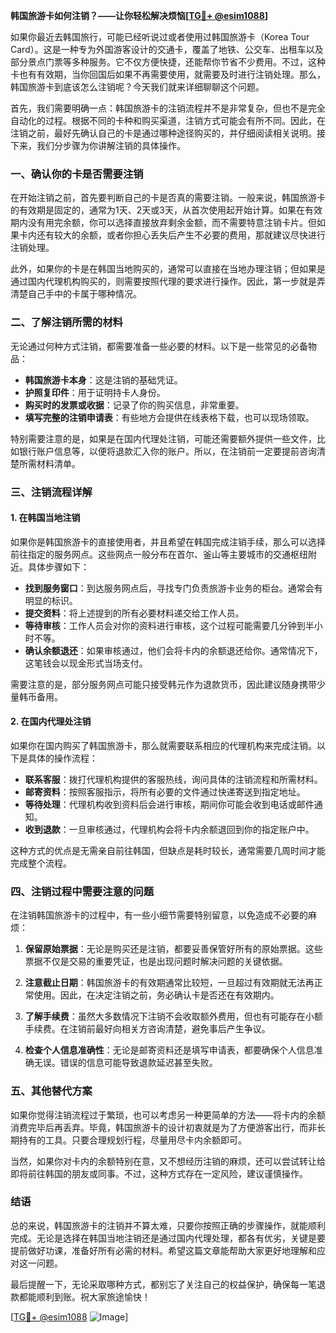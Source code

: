 **韩国旅游卡如何注销？——让你轻松解决烦恼[[TG💪+ @esim1088](https://t.me/s/esim1088)]**

如果你最近去韩国旅行，可能已经听说过或者使用过韩国旅游卡（Korea Tour Card）。这是一种专为外国游客设计的交通卡，覆盖了地铁、公交车、出租车以及部分景点门票等多种服务。它不仅方便快捷，还能帮你节省不少费用。不过，这种卡也有有效期，当你回国后如果不再需要使用，就需要及时进行注销处理。那么，韩国旅游卡到底该怎么注销呢？今天我们就来详细聊聊这个问题。

首先，我们需要明确一点：韩国旅游卡的注销流程并不是非常复杂，但也不是完全自动化的过程。根据不同的卡种和购买渠道，注销方式可能会有所不同。因此，在注销之前，最好先确认自己的卡是通过哪种途径购买的，并仔细阅读相关说明。接下来，我们分步骤为你讲解注销的具体操作。

### **一、确认你的卡是否需要注销**
在开始注销之前，首先要判断自己的卡是否真的需要注销。一般来说，韩国旅游卡的有效期是固定的，通常为1天、2天或3天，从首次使用起开始计算。如果在有效期内没有用完余额，你可以选择直接放弃剩余金额，而不需要特意注销卡片。但如果卡内还有较大的余额，或者你担心丢失后产生不必要的费用，那就建议尽快进行注销处理。

此外，如果你的卡是在韩国当地购买的，通常可以直接在当地办理注销；但如果是通过国内代理机构购买的，则需要按照代理的要求进行操作。因此，第一步就是弄清楚自己手中的卡属于哪种情况。

### **二、了解注销所需的材料**
无论通过何种方式注销，都需要准备一些必要的材料。以下是一些常见的必备物品：
- **韩国旅游卡本身**：这是注销的基础凭证。
- **护照复印件**：用于证明持卡人身份。
- **购买时的发票或收据**：记录了你的购买信息，非常重要。
- **填写完整的注销申请表**：有些地方会提供在线表格下载，也可以现场领取。

特别需要注意的是，如果是在国内代理处注销，可能还需要额外提供一些文件，比如银行账户信息等，以便将退款汇入你的账户。所以，在注销前一定要提前咨询清楚所需材料清单。

### **三、注销流程详解**
#### **1. 在韩国当地注销**
如果你是韩国旅游卡的直接使用者，并且希望在韩国完成注销手续，那么可以选择前往指定的服务网点。这些网点一般分布在首尔、釜山等主要城市的交通枢纽附近。具体步骤如下：

- **找到服务窗口**：到达服务网点后，寻找专门负责旅游卡业务的柜台。通常会有明显的标识。
- **提交资料**：将上述提到的所有必要材料递交给工作人员。
- **等待审核**：工作人员会对你的资料进行审核，这个过程可能需要几分钟到半小时不等。
- **确认余额退还**：如果审核通过，他们会将卡内的余额退还给你。通常情况下，这笔钱会以现金形式当场支付。

需要注意的是，部分服务网点可能只接受韩元作为退款货币，因此建议随身携带少量韩币备用。

#### **2. 在国内代理处注销**
如果你在国内购买了韩国旅游卡，那么就需要联系相应的代理机构来完成注销。以下是具体的操作流程：

- **联系客服**：拨打代理机构提供的客服热线，询问具体的注销流程和所需材料。
- **邮寄资料**：按照客服指示，将所有必要的文件通过快递寄送到指定地址。
- **等待处理**：代理机构收到资料后会进行审核，期间你可能会收到电话或邮件通知。
- **收到退款**：一旦审核通过，代理机构会将卡内余额退回到你的指定账户中。

这种方式的优点是无需亲自前往韩国，但缺点是耗时较长，通常需要几周时间才能完成整个流程。

### **四、注销过程中需要注意的问题**
在注销韩国旅游卡的过程中，有一些小细节需要特别留意，以免造成不必要的麻烦：

1. **保留原始票据**：无论是购买还是注销，都要妥善保管好所有的原始票据。这些票据不仅是交易的重要凭证，也是出现问题时解决问题的关键依据。

2. **注意截止日期**：韩国旅游卡的有效期通常比较短，一旦超过有效期就无法再正常使用。因此，在决定注销之前，务必确认卡是否还在有效期内。

3. **了解手续费**：虽然大多数情况下注销不会收取额外费用，但也有可能存在小额手续费。在注销前最好向相关方咨询清楚，避免事后产生争议。

4. **检查个人信息准确性**：无论是邮寄资料还是填写申请表，都要确保个人信息准确无误。错误的信息可能导致退款延迟甚至失败。

### **五、其他替代方案**
如果你觉得注销流程过于繁琐，也可以考虑另一种更简单的方法——将卡内的余额消费完毕后再丢弃。毕竟，韩国旅游卡的设计初衷就是为了方便游客出行，而非长期持有的工具。只要合理规划行程，尽量用尽卡内余额即可。

当然，如果你对卡内的余额特别在意，又不想经历注销的麻烦，还可以尝试转让给即将前往韩国的朋友或同事。不过，这种方式存在一定风险，建议谨慎操作。

### **结语**
总的来说，韩国旅游卡的注销并不算太难，只要你按照正确的步骤操作，就能顺利完成。无论是选择在韩国当地注销还是通过国内代理处理，都各有优劣，关键是要提前做好功课，准备好所有必需的材料。希望这篇文章能帮助大家更好地理解和应对这一问题。

最后提醒一下，无论采取哪种方式，都别忘了关注自己的权益保护，确保每一笔退款都能顺利到账。祝大家旅途愉快！

[[TG💪+ @esim1088](https://t.me/s/esim1088) ![Image](https://i.postimg.cc/4NQfJmqS/Snipaste-2025-05-13-00-14-12.png)]